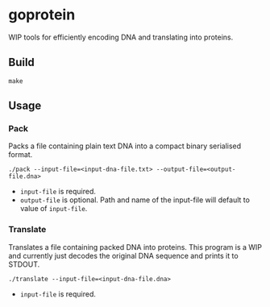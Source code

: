 # goprotein

WIP tools for efficiently encoding DNA and translating into proteins.

## Build

```
make
```

## Usage

### Pack

Packs a file containing plain text DNA into a compact binary serialised format.

```
./pack --input-file=<input-dna-file.txt> --output-file=<output-file.dna>
```

* `input-file` is required.
* `output-file` is optional. Path and name of the input-file will default to value of `input-file`.

### Translate

Translates a file containing packed DNA into proteins. This program is a WIP and currently just decodes the original DNA sequence and prints it to STDOUT.

```
./translate --input-file=<input-dna-file.dna>
```

* `input-file` is required.
